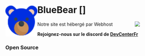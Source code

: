 # BlueBear [<img src="assets/bear.png" align="left" width="100">]

Notre site est hébergé par Webhost [<img src="https://www.theengineeringprojects.com/wp-content/uploads/2018/02/000webhost.png" align="right" width="100">](https://000webhost.com)

**Rejoignez-nous sur le discord de [DevCenterFr](https://discord.gg/8HUqgnw)**

### Open Source

